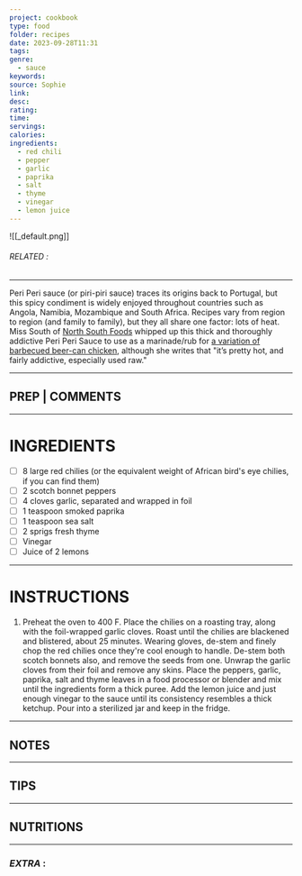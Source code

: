 ```yaml
---
project: cookbook
type: food
folder: recipes
date: 2023-09-28T11:31
tags: 
genre:
  - sauce
keywords: 
source: Sophie
link: 
desc: 
rating: 
time: 
servings: 
calories: 
ingredients:
  - red chili
  - pepper
  - garlic
  - paprika
  - salt
  - thyme
  - vinegar
  - lemon juice
---
```


![[_default.png]]
###### *RELATED* : 
---
Peri Peri sauce (or piri-piri sauce) traces its origins back to Portugal, but this spicy condiment is widely enjoyed throughout countries such as Angola, Namibia, Mozambique and South Africa. Recipes vary from region to region (and family to family), but they all share one factor: lots of heat. Miss South of [North South Foods](http://www.northsouthfood.com/) whipped up this thick and thoroughly addictive Peri Peri Sauce to use as a marinade/rub for [a variation of barbecued beer-can chicken](http://www.northsouthfood.com/michelada-peri-peri-poussin/), although she writes that "it’s pretty hot, and fairly addictive, especially used raw."

---
## PREP | COMMENTS



---
# INGREDIENTS

- [ ] 8 large red chilies (or the equivalent weight of African bird's eye chilies, if you can find them)
- [ ] 2 scotch bonnet peppers
- [ ] 4 cloves garlic, separated and wrapped in foil
- [ ] 1 teaspoon smoked paprika
- [ ] 1 teaspoon sea salt
- [ ] 2 sprigs fresh thyme
- [ ] Vinegar
- [ ] Juice of 2 lemons

---
# INSTRUCTIONS

1. Preheat the oven to 400 F. Place the chilies on a roasting tray, along with the foil-wrapped garlic cloves. Roast until the chilies are blackened and blistered, about 25 minutes. Wearing gloves, de-stem and finely chop the red chilies once they're cool enough to handle. De-stem both scotch bonnets also, and remove the seeds from one. Unwrap the garlic cloves from their foil and remove any skins. Place the peppers, garlic, paprika, salt and thyme leaves in a food processor or blender and mix until the ingredients form a thick puree. Add the lemon juice and just enough vinegar to the sauce until its consistency resembles a thick ketchup. Pour into a sterilized jar and keep in the fridge.

---
## NOTES



---
## TIPS



---
## NUTRITIONS



---
### *EXTRA* :



